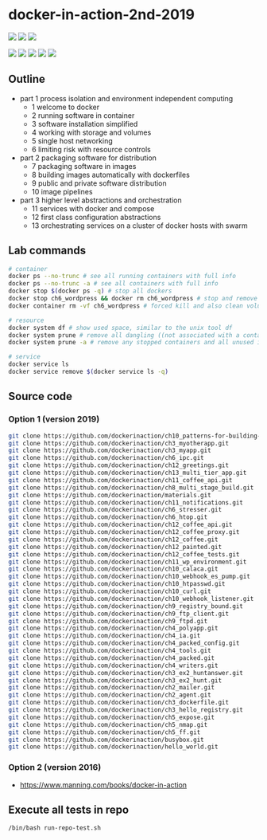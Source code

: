 # docker-in-action-2nd-2019

![](https://img.shields.io/badge/language-bash-blue)
![](https://img.shields.io/badge/technology-docker-blue)
![](https://img.shields.io/badge/development%20year-2020-orange)

![](https://img.shields.io/github/languages/top/shijiansu/docker-in-action-2nd-2019)
![](https://img.shields.io/github/languages/count/shijiansu/docker-in-action-2nd-2019)
![](https://img.shields.io/github/languages/code-size/shijiansu/docker-in-action-2nd-2019)
![](https://img.shields.io/github/repo-size/shijiansu/docker-in-action-2nd-2019)
![](https://img.shields.io/github/last-commit/shijiansu/docker-in-action-2nd-2019?color=red)

## Outline

- part 1 process isolation and environment independent computing
  - 1 welcome to docker
  - 2 running software in container
  - 3 software installation simplified
  - 4 working with storage and volumes
  - 5 single host networking
  - 6 limiting risk with resource controls
- part 2 packaging software for distribution
  - 7 packaging software in images
  - 8 building images automatically with dockerfiles
  - 9 public and private software distribution
  - 10 image pipelines
- part 3 higher level abstractions and orchestration
  - 11 services with docker and compose
  - 12 first class configuration abstractions
  - 13 orchestrating services on a cluster of docker hosts with swarm

## Lab commands

```bash
# container
docker ps --no-trunc # see all running containers with full info
docker ps --no-trunc -a # see all containers with full info
docker stop $(docker ps -q) # stop all dockers
docker stop ch6_wordpress && docker rm ch6_wordpress # stop and remove
docker container rm -vf ch6_wordpress # forced kill and also clean volumes

# resource
docker system df # show used space, similar to the unix tool df
docker system prune # remove all dangling ((not associated with a container)) resources.
docker system prune -a # remove any stopped containers and all unused images

# service
docker service ls
docker service remove $(docker service ls -q)
```

##  Source code

### Option 1 (version 2019)

```bash
git clone https://github.com/dockerinaction/ch10_patterns-for-building-images.git
git clone https://github.com/dockerinaction/ch3_myotherapp.git
git clone https://github.com/dockerinaction/ch3_myapp.git
git clone https://github.com/dockerinaction/ch6_ipc.git
git clone https://github.com/dockerinaction/ch12_greetings.git
git clone https://github.com/dockerinaction/ch13_multi_tier_app.git
git clone https://github.com/dockerinaction/ch11_coffee_api.git
git clone https://github.com/dockerinaction/ch8_multi_stage_build.git
git clone https://github.com/dockerinaction/materials.git
git clone https://github.com/dockerinaction/ch11_notifications.git
git clone https://github.com/dockerinaction/ch6_stresser.git
git clone https://github.com/dockerinaction/ch6_htop.git
git clone https://github.com/dockerinaction/ch12_coffee_api.git
git clone https://github.com/dockerinaction/ch12_coffee_proxy.git
git clone https://github.com/dockerinaction/ch12_coffee.git
git clone https://github.com/dockerinaction/ch12_painted.git
git clone https://github.com/dockerinaction/ch12_coffee_tests.git
git clone https://github.com/dockerinaction/ch11_wp_environment.git
git clone https://github.com/dockerinaction/ch10_calaca.git
git clone https://github.com/dockerinaction/ch10_webhook_es_pump.git
git clone https://github.com/dockerinaction/ch10_htpasswd.git
git clone https://github.com/dockerinaction/ch10_curl.git
git clone https://github.com/dockerinaction/ch10_webhook_listener.git
git clone https://github.com/dockerinaction/ch9_registry_bound.git
git clone https://github.com/dockerinaction/ch9_ftp_client.git
git clone https://github.com/dockerinaction/ch9_ftpd.git
git clone https://github.com/dockerinaction/ch4_polyapp.git
git clone https://github.com/dockerinaction/ch4_ia.git
git clone https://github.com/dockerinaction/ch4_packed_config.git
git clone https://github.com/dockerinaction/ch4_tools.git
git clone https://github.com/dockerinaction/ch4_packed.git
git clone https://github.com/dockerinaction/ch4_writers.git
git clone https://github.com/dockerinaction/ch3_ex2_huntanswer.git
git clone https://github.com/dockerinaction/ch3_ex2_hunt.git
git clone https://github.com/dockerinaction/ch2_mailer.git
git clone https://github.com/dockerinaction/ch2_agent.git
git clone https://github.com/dockerinaction/ch3_dockerfile.git
git clone https://github.com/dockerinaction/ch3_hello_registry.git
git clone https://github.com/dockerinaction/ch5_expose.git
git clone https://github.com/dockerinaction/ch5_nmap.git
git clone https://github.com/dockerinaction/ch5_ff.git
git clone https://github.com/dockerinaction/busybox.git
git clone https://github.com/dockerinaction/hello_world.git
```

### Option 2 (version 2016)

- https://www.manning.com/books/docker-in-action

## Execute all tests in repo

`/bin/bash run-repo-test.sh`
